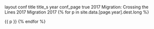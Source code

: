 layout	conf	title	title_s	year
conf_page
true
2017 Migration: Crossing the Lines
2017 Migration
2017
{% for p in site.data.[page.year].dest.long %}

{{ p }}
{% endfor %}
